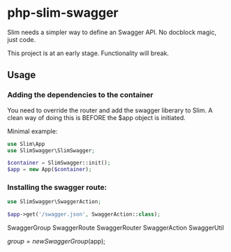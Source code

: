 # php-slim-swagger
Slim needs a simpler way to define an Swagger API. No docblock magic, just code.

This project is at an early stage. Functionality will break.

## Usage

### Adding the dependencies to the container
You need to override the router and add the swagger liberary
to Slim. A clean way of doing this is BEFORE the $app object is
initiated.

Minimal example:
```php
use Slim\App
use SlimSwagger\SlimSwagger;

$container = SlimSwagger::init();
$app = new App($container);
```

### Installing the swagger route:

```php
use SlimSwagger\SwaggerAction;

$app->get('/swagger.json', SwaggerAction::class);
```


SwaggerGroup
SwaggerRoute
SwaggerRouter
SwaggerAction
SwaggerUtil

$group = new SwaggerGroup($app);
